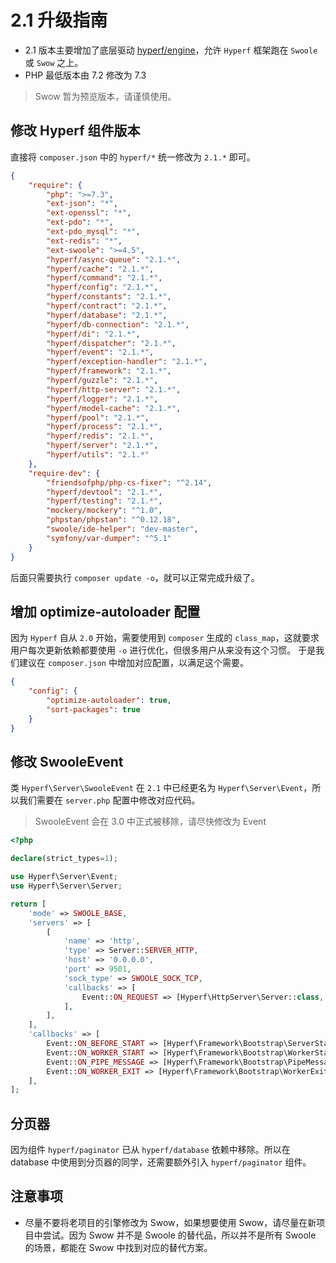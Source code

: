 # 2.1 升级指南

- 2.1 版本主要增加了底层驱动 [hyperf/engine](https://github.com/hyperf/engine)，允许 `Hyperf` 框架跑在 `Swoole` 或 `Swow` 之上。
- PHP 最低版本由 7.2 修改为 7.3

> Swow 暂为预览版本，请谨慎使用。

## 修改 Hyperf 组件版本

直接将 `composer.json` 中的 `hyperf/*` 统一修改为 `2.1.*` 即可。

```json
{
    "require": {
        "php": ">=7.3",
        "ext-json": "*",
        "ext-openssl": "*",
        "ext-pdo": "*",
        "ext-pdo_mysql": "*",
        "ext-redis": "*",
        "ext-swoole": ">=4.5",
        "hyperf/async-queue": "2.1.*",
        "hyperf/cache": "2.1.*",
        "hyperf/command": "2.1.*",
        "hyperf/config": "2.1.*",
        "hyperf/constants": "2.1.*",
        "hyperf/contract": "2.1.*",
        "hyperf/database": "2.1.*",
        "hyperf/db-connection": "2.1.*",
        "hyperf/di": "2.1.*",
        "hyperf/dispatcher": "2.1.*",
        "hyperf/event": "2.1.*",
        "hyperf/exception-handler": "2.1.*",
        "hyperf/framework": "2.1.*",
        "hyperf/guzzle": "2.1.*",
        "hyperf/http-server": "2.1.*",
        "hyperf/logger": "2.1.*",
        "hyperf/model-cache": "2.1.*",
        "hyperf/pool": "2.1.*",
        "hyperf/process": "2.1.*",
        "hyperf/redis": "2.1.*",
        "hyperf/server": "2.1.*",
        "hyperf/utils": "2.1.*"
    },
    "require-dev": {
        "friendsofphp/php-cs-fixer": "^2.14",
        "hyperf/devtool": "2.1.*",
        "hyperf/testing": "2.1.*",
        "mockery/mockery": "^1.0",
        "phpstan/phpstan": "^0.12.18",
        "swoole/ide-helper": "dev-master",
        "symfony/var-dumper": "^5.1"
    }
}
```

后面只需要执行 `composer update -o`，就可以正常完成升级了。

## 增加 optimize-autoloader 配置

因为 `Hyperf` 自从 `2.0` 开始，需要使用到 `composer` 生成的 `class_map`，这就要求用户每次更新依赖都要使用 `-o` 进行优化，但很多用户从来没有这个习惯。
于是我们建议在 `composer.json` 中增加对应配置，以满足这个需要。

```json
{
    "config": {
        "optimize-autoloader": true,
        "sort-packages": true
    }
}
```

## 修改 SwooleEvent

类 `Hyperf\Server\SwooleEvent` 在 `2.1` 中已经更名为 `Hyperf\Server\Event`，所以我们需要在 `server.php` 配置中修改对应代码。

> SwooleEvent 会在 3.0 中正式被移除，请尽快修改为 Event

```php
<?php

declare(strict_types=1);

use Hyperf\Server\Event;
use Hyperf\Server\Server;

return [
    'mode' => SWOOLE_BASE,
    'servers' => [
        [
            'name' => 'http',
            'type' => Server::SERVER_HTTP,
            'host' => '0.0.0.0',
            'port' => 9501,
            'sock_type' => SWOOLE_SOCK_TCP,
            'callbacks' => [
                Event::ON_REQUEST => [Hyperf\HttpServer\Server::class, 'onRequest'],
            ],
        ],
    ],
    'callbacks' => [
        Event::ON_BEFORE_START => [Hyperf\Framework\Bootstrap\ServerStartCallback::class, 'beforeStart'],
        Event::ON_WORKER_START => [Hyperf\Framework\Bootstrap\WorkerStartCallback::class, 'onWorkerStart'],
        Event::ON_PIPE_MESSAGE => [Hyperf\Framework\Bootstrap\PipeMessageCallback::class, 'onPipeMessage'],
        Event::ON_WORKER_EXIT => [Hyperf\Framework\Bootstrap\WorkerExitCallback::class, 'onWorkerExit'],
    ],
];
```

## 分页器

因为组件 `hyperf/paginator` 已从 `hyperf/database` 依赖中移除。所以在 database 中使用到分页器的同学，还需要额外引入 `hyperf/paginator` 组件。

## 注意事项

- 尽量不要将老项目的引擎修改为 Swow，如果想要使用 Swow，请尽量在新项目中尝试。因为 Swow 并不是 Swoole 的替代品，所以并不是所有 Swoole 的场景，都能在 Swow 中找到对应的替代方案。
